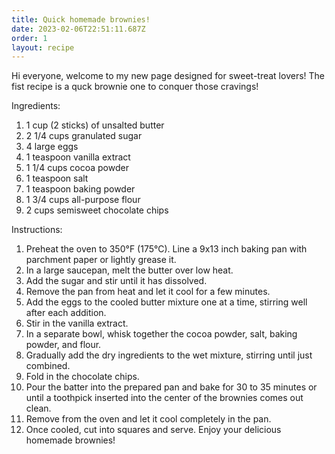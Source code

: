 ```yaml
---
title: Quick homemade brownies!
date: 2023-02-06T22:51:11.687Z
order: 1
layout: recipe
---
```

H﻿i everyone, welcome to my new page designed for sweet-treat lovers! The fist recipe is a quck brownie one to conquer those cravings!





Ingredients:

1. 1 cup (2 sticks) of unsalted butter
2. 2 1/4 cups granulated sugar
3. 4 large eggs
4. 1 teaspoon vanilla extract
5. 1 1/4 cups cocoa powder
6. 1 teaspoon salt
7. 1 teaspoon baking powder
8. 1 3/4 cups all-purpose flour
9. 2 cups semisweet chocolate chips



Instructions:

1. Preheat the oven to 350°F (175°C). Line a 9x13 inch baking pan with parchment paper or lightly grease it.
2. In a large saucepan, melt the butter over low heat.
3. Add the sugar and stir until it has dissolved.
4. Remove the pan from heat and let it cool for a few minutes.
5. Add the eggs to the cooled butter mixture one at a time, stirring well after each addition.
6. Stir in the vanilla extract.
7. In a separate bowl, whisk together the cocoa powder, salt, baking powder, and flour.
8. Gradually add the dry ingredients to the wet mixture, stirring until just combined.
9. Fold in the chocolate chips.
10. Pour the batter into the prepared pan and bake for 30 to 35 minutes or until a toothpick inserted into the center of the brownies comes out clean.
11. Remove from the oven and let it cool completely in the pan.
12. Once cooled, cut into squares and serve. Enjoy your delicious homemade brownies!